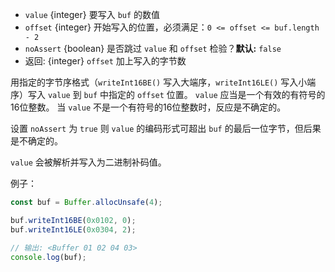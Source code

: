 <!-- YAML
added: v0.5.5
-->

* `value` {integer} 要写入 `buf` 的数值
* `offset` {integer} 开始写入的位置，必须满足：`0 <= offset <= buf.length - 2`
* `noAssert` {boolean} 是否跳过 `value` 和 `offset` 检验？**默认:** `false`
* 返回: {integer} `offset` 加上写入的字节数

用指定的字节序格式（`writeInt16BE()` 写入大端序，`writeInt16LE()` 写入小端序）写入 `value` 到 `buf` 中指定的 `offset` 位置。
`value` 应当是一个有效的有符号的16位整数。
当 `value` 不是一个有符号的16位整数时，反应是不确定的。

设置 `noAssert` 为 `true` 则 `value` 的编码形式可超出 `buf` 的最后一位字节，但后果是不确定的。

`value` 会被解析并写入为二进制补码值。

例子：

```js
const buf = Buffer.allocUnsafe(4);

buf.writeInt16BE(0x0102, 0);
buf.writeInt16LE(0x0304, 2);

// 输出: <Buffer 01 02 04 03>
console.log(buf);
```

